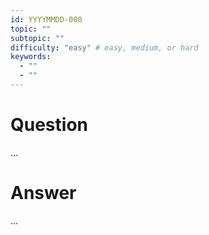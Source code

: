 ```yaml
---
id: YYYYMMDD-000
topic: ""
subtopic: ""
difficulty: "easy" # easy, medium, or hard
keywords:
  - ""
  - ""
---
```


# Question

...

# Answer

...

